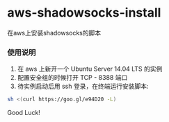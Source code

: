 # aws-shadowsocks-install
在aws上安装shadowsocks的脚本

### 使用说明

1. 在 aws 上新开一个 Ubuntu Server 14.04 LTS 的实例
2. 配置安全组的时候打开 TCP - 8388 端口
3. 待实例启动后用 ssh 登录，在终端运行安装脚本: 
```bash
sh <(curl https://goo.gl/e94D20 -L)
```

Good Luck!
